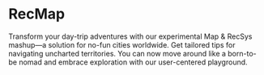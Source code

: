 # RecMap
Transform your day-trip adventures with our experimental Map &amp; RecSys mashup—a solution for no-fun cities worldwide. Get tailored tips for navigating uncharted territories. You can now move around like a born-to-be nomad and embrace exploration with our user-centered playground.
